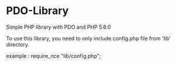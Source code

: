# PDO-Library
Simple PHP library with PDO and PHP 5.6.0

To use this library, you need to only include config.php file from 'lib' directory.

example : require_nce "lib/config.php";
